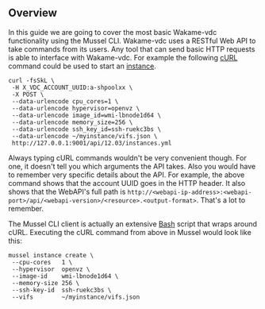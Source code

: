 ## Overview

In this guide we are going to cover the most basic Wakame-vdc functionality using the Mussel CLI. Wakame-vdc uses a RESTful Web API to take commands from its users. Any tool that can send basic HTTP requests is able to interface with Wakame-vdc. For example the following [cURL](http://curl.haxx.se) command could be used to start an [instance](../jargon-dictionary.md#hva).

    curl -fsSkL \
     -H X_VDC_ACCOUNT_UUID:a-shpoolxx \
     -X POST \
     --data-urlencode cpu_cores=1 \
     --data-urlencode hypervisor=openvz \
     --data-urlencode image_id=wmi-lbnode1d64 \
     --data-urlencode memory_size=256 \
     --data-urlencode ssh_key_id=ssh-ruekc3bs \
     --data-urlencode ~/myinstance/vifs.json \
     http://127.0.0.1:9001/api/12.03/instances.yml

Always typing cURL commands wouldn't be very convenient though. For one, it doesn't tell you which arguments the API takes. Also you would have to remember very specific details about the API. For example, the above command shows that the account UUID goes in the HTTP header. It also shows that the WebAPI's full path is `http://<webapi-ip-address>:<webapi-port>/api/<webapi-version>/<resource>.<output-format>`. That's a lot to remember.

The Mussel CLI client is actually an extensive [Bash](https://www.gnu.org/software/bash/bash.html) script that wraps around cURL. Executing the cURL command from above in Mussel would look like this:

    mussel instance create \
     --cpu-cores   1 \
     --hypervisor  openvz \
     --image-id    wmi-lbnode1d64 \
     --memory-size 256 \
     --ssh-key-id  ssh-ruekc3bs \
     --vifs        ~/myinstance/vifs.json
